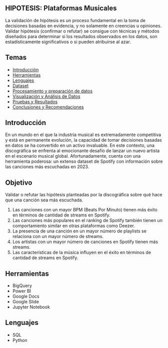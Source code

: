 ## HIPOTESIS: Plataformas Musicales

La validación de hipótesis es un proceso fundamental en la toma de decisiones basadas en evidencia, y no solamente en creencias u opiniones. Validar hipótesis (confirmar o refutar) se consigue con técnicas y métodos diseñados para determinar si los resultados observados en los datos, son estadísticamente significativos o si pueden atribuirse al azar.

## Temas

- [Introducción](#introducción)
- [Herramientas](#herramientas)
- [Lenguajes](#lenguajes)
- [Dataset](/Dataset/README.md)
- [Procesamiento y preparación de datos](/BigQuery/README.md)
- [Visualización y Análisis de Datos](/Visualizacion/README.md)
- [Pruebas y Resultados](/Jupiter_Notebook/README.md)
- [Conclusiones y Recomendaciones](/Presentacion/README.md)

## Introducción
En un mundo en el que la industria musical es extremadamente competitiva y está en permanente evolución, la capacidad de tomar decisiones basadas en datos se ha convertido en un activo invaluable. En este contexto, una discográfica se enfrenta al emocionante desafío de lanzar un nuevo artista en el escenario musical global. Afortunadamente, cuenta con una herramienta poderosa: un extenso dataset de Spotify con información sobre las canciones más escuchadas en 2023.

## Objetivo

Validar o refutar las hipótesis planteadas por la discográfica sobre qué hace que una canción sea más escuchada.
  
  1. Las canciones con un mayor BPM (Beats Por Minuto) tienen más éxito en términos de cantidad de streams en Spotify.
  2. Las canciones más populares en el ranking de Spotify también tienen un comportamiento similar en otras plataformas como Deezer.
  3. La presencia de una canción en un mayor número de playlists se relaciona con un mayor número de streams.
  4. Los artistas con un mayor número de canciones en Spotify tienen más streams.
  5. Las características de la música influyen en el éxito en términos de cantidad de streams en Spotify.

## Herramientas

* BigQuery
* Power BI
* Google Docs
* Google Slide
* Jupyter Notebook

## Lenguajes

* SQL
* Python



